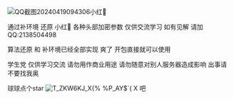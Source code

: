![QQ截图20240419094306](https://github.com/G-catmint/xiaohongshu/assets/114072401/ed09c85d-d159-4196-b882-5fd95e573c88)小红🍠

通过补环境 还原 小红🍠 各种头部加密参数 仅供交流学习 如有见解 请加QQ:2138504498

算法还原 和 补环境已经全部实现 爽了 开包直接就可以使用



学生党 仅供学习交流 请勿用作商业用途 请勿随意对别人服务器造成影响 出事请不要找我奥

球球点个star ![T_ZKW6KJ_X{% %P_AY$`( X](https://github.com/G-catmint/xiaohongshu/assets/114072401/7e0ebd14-8074-429c-84cf-91d128823b4e) 吧






